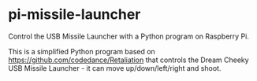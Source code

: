 # pi-missile-launcher
Control the USB Missile Launcher with a Python program on Raspberry Pi.

This is a simplified Python program based on https://github.com/codedance/Retaliation that controls the Dream Cheeky USB Missile Launcher - it can move up/down/left/right and shoot. 
